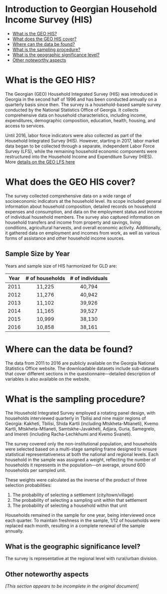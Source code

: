 # Introduction to Georgian Household Income Survey (HIS)

- [What is the GEO HIS?](#what-is-the-geo-his)
- [What does the GEO HIS cover?](#what-does-the-geo-his-cover)
- [Where can the data be found?](#where-can-the-data-be-found)
- [What is the sampling procedure?](#what-is-the-sampling-procedure)
- [What is the geographic significance level?](#what-is-the-geographic-significance-level)
- [Other noteworthy aspects](#other-noteworthy-aspects)

# What is the GEO HIS?

The Georgian (GEO) Household Integrated Survey (HIS) was introduced in Georgia in the second half of 1996 and has been conducted annually on a quarterly basis since then. The survey is a household-based sample survey conducted by the National Statistics Office of Georgia. It collects comprehensive data on household characteristics, including income, expenditures, demographic composition, education, health, housing, and access to services.

Until 2016, labor force indicators were also collected as part of the Household Integrated Survey (HIS). However, starting in 2017, labor market data began to be collected through a separate, independent Labor Force Survey (LFS), while the remaining household economic components were restructured into the Household Income and Expenditure Survey (HIES). More [details on the GEO LFS here](https://github.com/worldbank/gld/blob/main/Support/B%20-%20Country%20Survey%20Details/GEO/LFS/1.%20Introduction%20to%20Georgian%20LFS.md)

# What does the GEO HIS cover?

The survey collected comprehensive data on a wide range of socioeconomic indicators at the household level. Its scope included general information about household composition, detailed records on household expenses and consumption, and data on the employment status and income of individual household members. The survey also captured information on household transfers and income from property and savings, living conditions, agricultural harvests, and overall economic activity. Additionally, it gathered data on employment and incomes from work, as well as various forms of assistance and other household income sources.

## Sample Size by Year

Years and sample size of HIS harmonized for GLD are:

| Year | # of households | # of individuals |
|:----:|:--------------:|:-----------------:|
| 2011 | 11,225         | 40,794            |
| 2012 | 11,276         | 40,942            |
| 2013 | 11,102         | 39,926            |
| 2014 | 11,165         | 39,527            |
| 2015 | 10,999         | 38,130            |
| 2016 | 10,858         | 38,161            |

# Where can the data be found?

The data from 2011 to 2016 are publicly available on the Georgia National Statistics Office website. The downloadable datasets include sub-datasets that cover different sections in the questionnaire—detailed description of variables is also available on the website.

# What is the sampling procedure?

The Household Integrated Survey employed a rotating panel design, with households interviewed quarterly in Tbilisi and nine major regions of Georgia: Kakheti, Tbilisi, Shida Kartli (including Mtskheta-Mtianeti), Kvemo Kartli, Mtskheta-Mtianeti, Samtskhe-Javakheti, Adjara, Guria, Samegrelo, and Imereti (including Racha-Lechkhumi and Kvemo Svaneti).

The survey covered only the non-institutional population, and households were selected based on a multi-stage sampling frame designed to ensure statistical representativeness at both the national and regional levels. Each household in the sample was assigned a weight, reflecting the number of households it represents in the population—on average, around 600 households per sampled unit.

These weights were calculated as the inverse of the product of three selection probabilities: 

1. The probability of selecting a settlement (city/town/village)
2. The probability of selecting a sampling unit within that settlement  
3. The probability of selecting a household within that unit

Households remained in the sample for one year, being interviewed once each quarter. To maintain freshness in the sample, 1/12 of households were replaced each month, resulting in a complete renewal of the sample annually.

## What is the geographic significance level?

The survey is representative at the regional level with rural/urban division.

## Other noteworthy aspects

*[This section appears to be incomplete in the original document]*
